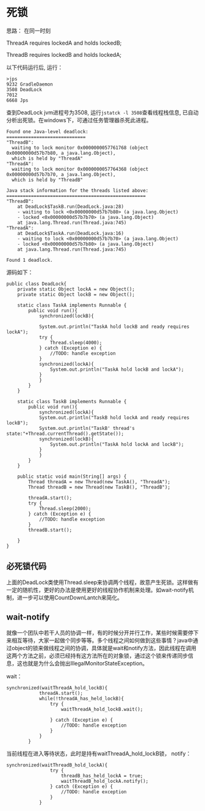 # 死锁

思路：
在同一时刻

ThreadA requires lockedA and holds lockedB;

ThreadB requires lockedB and holds lockedA;

以下代码运行后, 运行：

    >jps
    9232 GradleDaemon
    3508 DeadLock
    7012
    6668 Jps

查到DeadLock jvm进程号为3508, 运行`jstatck -l 3508`查看线程栈信息, 已自动分析出死锁。在windows下，可通过任务管理器杀死此进程。

    Found one Java-level deadlock:
    =============================
    "ThreadB":
      waiting to lock monitor 0x0000000057761768 (object 0x00000000d57b7b80, a java.lang.Object),
      which is held by "ThreadA"
    "ThreadA":
      waiting to lock monitor 0x0000000057764368 (object 0x00000000d57b7b70, a java.lang.Object),
      which is held by "ThreadB"

    Java stack information for the threads listed above:
    ===================================================
    "ThreadB":
    	at DeadLock$TaskB.run(DeadLock.java:28)
    	- waiting to lock <0x00000000d57b7b80> (a java.lang.Object)
    	- locked <0x00000000d57b7b70> (a java.lang.Object)
    	at java.lang.Thread.run(Thread.java:745)
    "ThreadA":
    	at DeadLock$TaskA.run(DeadLock.java:16)
    	- waiting to lock <0x00000000d57b7b70> (a java.lang.Object)
    	- locked <0x00000000d57b7b80> (a java.lang.Object)
    	at java.lang.Thread.run(Thread.java:745)

    Found 1 deadlock.


源码如下：

    public class DeadLock{
        private static Object lockA = new Object();
        private static Object lockB = new Object(); 

        static class TaskA implements Runnable {
            public void run(){
                synchronized(lockB){

                System.out.println("TaskA hold lockB and ready requires lockA");
                try {
                    Thread.sleep(4000); 
                } catch (Exception e) {
                    //TODO: handle exception
                }
                synchronized(lockA){
                    System.out.println("TaskA hold lockB and lockA");
                }
                }
            }
        }   

        static class TaskB implements Runnable {
            public void run(){
                synchronized(lockA){
                System.out.println("TaskB hold lockA and ready requires lockB");  
                System.out.println("TaskB' thread's state:"+Thread.currentThread().getState()); 
                synchronized(lockB){
                    System.out.println("TaskA hold lockA and lockB");
                }
                }
            }
        }   

        public static void main(String[] args) {
            Thread threadA = new Thread(new TaskA(), "ThreadA");
            Thread threadB = new Thread(new TaskB(), "ThreadB");    

            threadA.start();
            try {
                Thread.sleep(2000); 
            } catch (Exception e) {
                //TODO: handle exception
            }
            threadB.start();    

        }
    }

## 必死锁代码

上面的DeadLock类使用Thread.sleep来协调两个线程，故意产生死锁。这样做有一定的随机性，更好的办法是使用更好的线程协作机制来处理。如wait-notify机制，进一步可以使用CountDownLantch来简化。

## wait-notify


就像一个团队中若干人员的协调一样，有的时候分开并行工作，某些时候需要停下来相互等待，大家一起做个同步等等。多个线程之间如何做到这些事情？java中通过object的锁来做线程之间的协调，具体就是wait和notify方法，因此线程在调用这两个方法之前，必须已经持有这方法所在的对象锁，通过这个锁来传递同步信息，这也就是为什么会抛出IllegalMonitorStateException。

wait：

    synchronized(waitThreadA_hold_lockB){
                threadA.start();
                while(!threadA_has_held_lockB){
                    try {
                        waitThreadA_hold_lockB.wait();

                    } catch (Exception e) {
                        //TODO: handle exception
                    }
                }
            }

当前线程在进入等待状态，此时是持有waitThreadA_hold_lockB锁，
notify：

    synchronized(waitThreadB_hold_lockA){
                    try {
                        threadB_has_held_lockA = true;
                        waitThreadB_hold_lockA.notify();
                    } catch (Exception e) {
                        //TODO: handle exception
                    }
                }